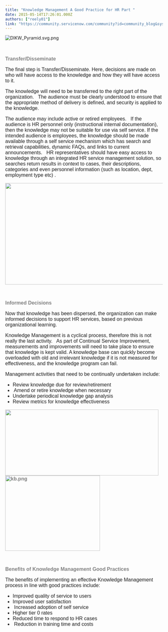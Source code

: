 ```yaml
---
title: "Knowledge Management A Good Practice for HR Part "
date: 2015-05-14T17:26:01.000Z
authors: ["reely01"]
link: "https://community.servicenow.com/community?id=community_blog&sys_id=168da669dbd0dbc01dcaf3231f961989"
---
```

<p style="margin-bottom: 12.0pt;"><img   alt="DIKW_Pyramid.svg.png" class="image-1 jive-image" src="8b9decc2db18dfc068c1fb651f9619fd.iix" style="height: auto;"/></p><p style="margin-bottom: 12.0pt;"><span style="; color: #808080; font-size: 12pt; font-family: calibri,verdana,arial,sans-serif;"><strong><br/></strong></span></p><p style="margin-bottom: 12.0pt;"><span style="; color: #808080; font-size: 12pt; font-family: calibri,verdana,arial,sans-serif;"><strong>Transfer/Disseminate </strong></span></p><p style="margin-bottom: 12pt;"><span style="font-family: calibri,verdana,arial,sans-serif; color: #1d1d1d; font-size: 12pt;">The final step is Transfer/Disseminate. Here, decisions are made on who will have access to the knowledge and how they will have access to it. </span></p><p style="margin-bottom: 12pt;"><span style="font-family: calibri,verdana,arial,sans-serif; color: #1d1d1d; font-size: 12pt;">The knowledge will need to be transferred to the right part of the organization.   The audience must be clearly understood to ensure that the appropriate method of delivery is defined, and security is applied to the knowledge. </span></p><p style="margin-bottom: 12pt;"><span style="font-family: calibri,verdana,arial,sans-serif; color: #1d1d1d; font-size: 12pt;">The audience may include active or retired employees.   If the audience is HR personnel only (instructional internal documentation), then the knowledge may not be suitable for use via self service. If the intended audience is employees, the knowledge should be made available through a self service mechanism which has search and retrieval capabilities, dynamic FAQs, and links to current announcements.   HR representatives should have easy access to knowledge through an integrated HR service management solution, so searches return results in context to cases, their descriptions, categories and even personnel information (such as location, dept, employment type etc) .</span></p><p style="margin-bottom: 12pt;"><span style="font-family: calibri,verdana,arial,sans-serif; color: #1d1d1d; font-size: 12pt;"><img   alt="" class="image-2 jiveImage" height="325" src="a54e4c46db909fc03eb27a9e0f9619e6.iix" style="width: 903.587px; height: 325px;" width="904"/></span></p><p style="margin-bottom: 12pt;"><span style="color: #808080; font-size: 12pt; font-family: calibri,verdana,arial,sans-serif;"><strong><br/></strong></span></p><p style="margin-bottom: 12pt;"><span style="color: #808080; font-size: 12pt; font-family: calibri,verdana,arial,sans-serif;"><strong>Informed Decisions </strong></span></p><p style="margin-bottom: 12pt;"><span style="font-family: calibri,verdana,arial,sans-serif; color: #1d1d1d; font-size: 12pt;">Now that knowledge has been dispersed, the organization can make informed decisions to support HR services, based on previous organizational learning. </span></p><p style="margin-bottom: 12pt;"><span style="font-family: calibri,verdana,arial,sans-serif; color: #1d1d1d; font-size: 12pt;">Knowledge Management is a cyclical process, therefore this is not really the last activity.   As part of Continual Service Improvement, measurements and improvements will need to take place to ensure that knowledge is kept valid. A knowledge base can quickly become overloaded with old and irrelevant knowledge if it is not measured for effectiveness, and the knowledge program can fail. </span></p><p style="margin-bottom: 12pt;"><span style="font-family: calibri,verdana,arial,sans-serif; color: #1d1d1d; font-size: 12pt;">Management activities that need to be continually undertaken include: </span></p><ul style="list-style-type: disc;"><li><span style="font-family: calibri,verdana,arial,sans-serif; color: #1d1d1d; font-size: 12pt;">Review knowledge due for review/retirement</span></li><li><span style="font-family: calibri,verdana,arial,sans-serif; color: #1d1d1d; font-size: 12pt;">&#8232;Amend or retire knowledge when necessary&#8232;</span></li><li><span style="font-family: calibri,verdana,arial,sans-serif; color: #1d1d1d; font-size: 12pt;">Undertake periodical knowledge gap analysis </span></li><li><span style="font-family: calibri,verdana,arial,sans-serif; color: #1d1d1d; font-size: 12pt;">Review metrics for knowledge effectiveness </span></li></ul><p style="margin-bottom: 12pt;"></p><p style="margin-bottom: 12pt;"></p><p style="margin-bottom: 12pt;"><span style="font-family: calibri,verdana,arial,sans-serif; font-size: 12pt;"><img   alt="" class="image-3 jiveImage" height="211" src="68176735db941fc068c1fb651f9619d7.iix" style="width: 489.963px; height: 211px; float: left;" width="490"/></span></p><p style="margin-bottom: 12pt;"></p><p style="margin-bottom: 12pt;"></p><p style="margin-bottom: 12pt;"></p><p style="margin-bottom: 12pt; text-align: left;"><span style="color: #808080; font-size: 12pt; font-family: calibri,verdana,arial,sans-serif;"><strong><br/></strong></span></p><p style="margin-bottom: 12pt; text-align: left;"><span style="color: #808080; font-size: 12pt; font-family: calibri,verdana,arial,sans-serif;"><strong><br/></strong></span></p><p style="margin-bottom: 12pt; text-align: left;"></p><p style="margin-bottom: 12pt; text-align: left;"><span style="color: #808080; font-size: 12pt; font-family: calibri,verdana,arial,sans-serif;"><strong><img   alt="kb.png" class="image-0 jive-image" height="241" src="5ad2d14edb1813043eb27a9e0f961923.iix" style="height: 241.246px; width: 303px;" width="303"/><br/></strong></span></p><p style="margin-bottom: 12pt; text-align: left;"><span style="color: #808080; font-size: 12pt; font-family: calibri,verdana,arial,sans-serif;"><strong><br/></strong></span></p><p style="margin-bottom: 12pt; text-align: left;"><span style="color: #808080; font-size: 12pt; font-family: calibri,verdana,arial,sans-serif;"><strong>Benefits of Knowledge Management Good Practices</strong></span></p><p style="margin-bottom: 12pt;"><span style="font-family: calibri,verdana,arial,sans-serif; color: #1d1d1d; font-size: 12pt;"> The benefits of implementing an effective Knowledge Management process in line with good practices include: </span></p><ul style="list-style-type: disc;"><li><span style="font-family: calibri,verdana,arial,sans-serif; color: #1d1d1d; font-size: 12pt;">Improved quality of service to users </span></li><li><span style="font-family: calibri,verdana,arial,sans-serif; color: #1d1d1d; font-size: 12pt;">Improved user satisfaction</span></li><li><span style="font-family: calibri,verdana,arial,sans-serif; color: #1d1d1d; font-size: 12pt;">&#8232;Increased adoption of self service</span></li><li><span style="font-family: calibri,verdana,arial,sans-serif; color: #1d1d1d; font-size: 12pt;">Higher tier 0 rates</span></li><li><span style="font-family: calibri,verdana,arial,sans-serif; color: #1d1d1d; font-size: 12pt;">Reduced time to respond to HR cases</span></li><li><span style="color: #1d1d1d; font-size: 12pt; font-family: calibri,verdana,arial,sans-serif;">&#8232;Reduction in training time and costs</span></li></ul>